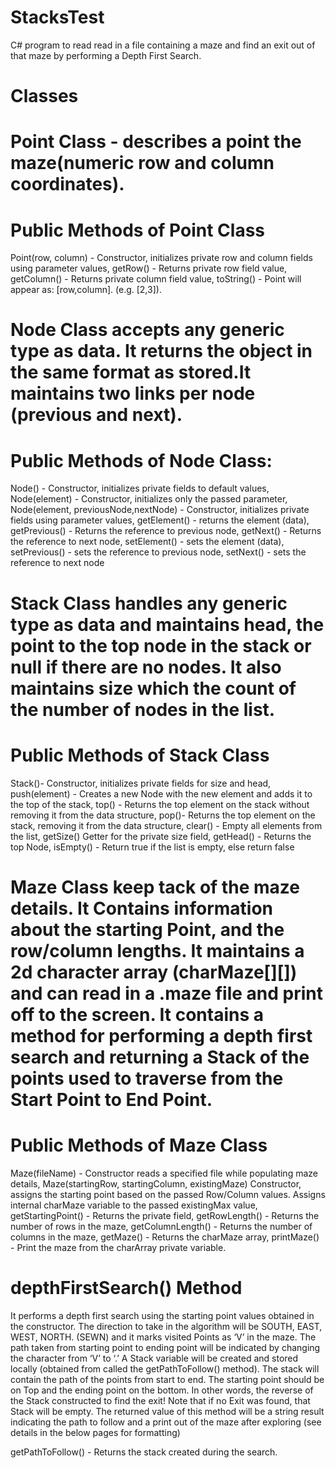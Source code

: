 # StacksTest
C# program to read read in a file containing a maze and find an exit out of that maze by performing a Depth First Search.

# Classes
# Point Class - describes a point the maze(numeric row and column coordinates).

# Public Methods of Point Class
Point(row, column) - Constructor, initializes private row and column fields using parameter values, getRow() - Returns private row field value, getColumn() - Returns private column field value, toString() - Point will appear as: [row,column]. (e.g. [2,3]).

# Node Class accepts any generic type as data. It returns the object in the same format as stored.It maintains two links per node (previous and next).

# Public Methods of Node Class: 
Node() - Constructor, initializes private fields to default values, Node(element) - Constructor, initializes only the passed parameter, Node(element, previousNode,nextNode) - Constructor, initializes private fields using parameter values, getElement() - returns the element (data), getPrevious() - Returns the reference to previous node, getNext() - Returns the reference to next node, setElement() - sets the element (data), setPrevious() - sets the reference to previous node, setNext() - sets the reference to next node

# Stack Class handles any generic type as data and maintains head, the point to the top node in the stack or null if there are no nodes. It also maintains size which the count of the number of nodes in the list.

# Public Methods of Stack Class
Stack()- Constructor, initializes private fields for size and head, push(element)	- Creates a new Node with the new element and adds it to the top of the stack, top() - Returns the top element on the stack without removing it from the data structure, pop()- Returns the top element on the stack, removing it from the data structure, clear() - Empty all elements from the list, getSize()	Getter for the private size field, getHead() - Returns the top Node, isEmpty() - Return true if the list is empty, else return false

# Maze Class keep tack of the maze details. It Contains information about the starting Point, and the row/column lengths. It maintains a 2d character array (charMaze[][]) and can read in a .maze file and print off to the screen. It contains a method for performing a depth first search and returning a Stack of the points used to traverse from the Start Point to End Point. 

# Public Methods of Maze Class
Maze(fileName) - Constructor reads a specified file while populating maze details, Maze(startingRow, startingColumn, existingMaze)	Constructor, assigns the starting point based on the passed Row/Column values.  Assigns internal charMaze variable to the passed existingMax value, getStartingPoint() - Returns the private field, getRowLength() - Returns the number of rows in the maze, getColumnLength() - Returns the number of columns in the maze, getMaze() - Returns the charMaze array, printMaze() -	Print the maze from the charArray private variable.
# depthFirstSearch() Method 
It performs a depth first search using the starting point values obtained in the constructor. The direction to take in the algorithm will be SOUTH, EAST, WEST, NORTH. (SEWN) and it marks visited Points as ‘V’ in the maze. The path taken from starting point to ending point will be indicated by changing the character from ‘V’ to ‘.’ A Stack variable will be created and stored locally (obtained from called the getPathToFollow() method). The stack will contain the path of the points from start to end. The starting point should be on Top and the ending point on the bottom. In other words, the reverse of the Stack constructed to find the exit! Note that if no Exit was found, that Stack will be empty. The returned value of this method will be a string result indicating the path to follow and a print out of the maze after exploring (see details in the below pages for formatting)

getPathToFollow()	- Returns the stack created during the search.






